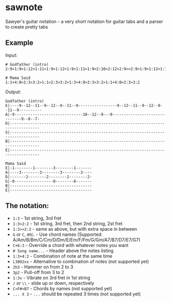 # sawnote

Sawyer's guitar notation - a very short notation for guitar tabs and a parser to create pretty tabs

## Example

Input:

```
# Godfather (intro)
2:9>1:9>1:12>1:11>1:9>1:12>1:9>1:11>1:9>2:10>2:12>2:9>>2:9>1:9>1:12>1:11>1:9>1:12>1:9>1:11>1:9>2:9>2:8>2:7

# Mama Said
1:1+4:0>2:3>3:2>1:1>2:3>3:2>1:3+4:0>2:3>3:2>1:1+4:0>2:3>3:2
```

Output:

```
Godfather (intro)
E|----9--12--11--9--12--9--11--9-----------------9--12--11--9--12--9--11--9----------
A|-9------------------------------10--12--9---9------------------------------9--8--7-
D|-----------------------------------------------------------------------------------
G|-----------------------------------------------------------------------------------
B|-----------------------------------------------------------------------------------
E|-----------------------------------------------------------------------------------

Mama Said
E|-1--------1--------3--------1-------
A|----3--------3--------3--------3----
D|-------2--------2--------2--------2-
G|-0-----------------0--------0-------
B|------------------------------------
E|------------------------------------
```

## The notation:

* `1:3` - 1st string, 3rd fret
* `1:3>2:2` - 1st string, 3rd fret, then 2nd string, 2st fret
* `1:3>>2:2` - same as above, but with extra space in between
* `G` or `C`, etc. - Use chord names
  (Supported: A/Am/B/Bm/C/Cm/D/Dm/E/Em/F/Fm/G/Gm/A7/B7/D7/E7/G7)
* `C+6:3` - Override a chord with whatever notes you want
* `# Song name...` - Header above the notes listing
* `1:3+4:2` - Combination of note at the same time
* `L3002xx` - Alternative to combination of notes (not supported yet)
* `2h3` - Hammer on from 2 to 3
* `3p2` - Pull-off from 3 to 2
* `1:3v` - Vibrate on 3rd fret in 1st string
* `/` or `\\` - slide up or down, respectively
* `C>F#>B7` - Chords by names (not supported yet)
* `... X 3` - `...` should be repeated 3 times (not supported yet)
